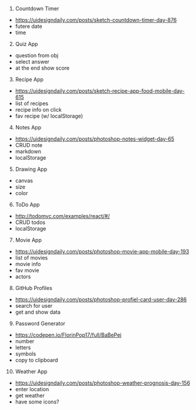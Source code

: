 1. Countdown Timer

- https://uidesigndaily.com/posts/sketch-countdown-timer-day-876
- futere date
- time

2. Quiz App

- question from obj
- select answer
- at the end show score

3. Recipe App

- https://uidesigndaily.com/posts/sketch-recipe-app-food-mobile-day-615
- list of recipes
- recipe info on click
- fav recipe (w/ localStorage)

4. Notes App

- https://uidesigndaily.com/posts/photoshop-notes-widget-day-65
- CRUD note
- markdown
- localStorage

5. Drawing App

- canvas
- size 
- color

6. ToDo App

- http://todomvc.com/examples/react/#/
- CRUD todos
- localStorage

7. Movie App

- https://uidesigndaily.com/posts/photoshop-movie-app-mobile-day-193
- list of movies
- movie info
- fav movie
- actors

8. GitHub Profiles

- https://uidesigndaily.com/posts/photoshop-profiel-card-user-day-286
- search for user
- get and show data

9. Password Generator

- https://codepen.io/FlorinPop17/full/BaBePej
- number
- letters
- symbols
- copy to clipboard

10. Weather App

- https://uidesigndaily.com/posts/photoshop-weather-prognosis-day-156
- enter location
- get weather
- have some icons?
